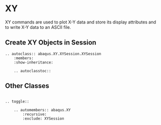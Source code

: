 # XY

XY commands are used to plot X-Y data and store its display attributes and to write X-Y data to an ASCII file.

## Create XY Objects in Session

```{eval-rst}
.. autoclass:: abaqus.XY.XYSession.XYSession
    :members:
    :show-inheritance:

    .. autoclasstoc::
```

## Other Classes

```{eval-rst}

.. toggle::

    .. automembers:: abaqus.XY
        :recursive:
        :exclude: XYSession
```
